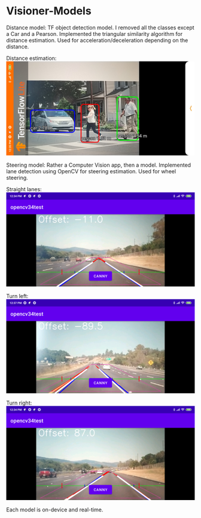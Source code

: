 # Visioner-Models

Distance model: TF object detection model. I removed all the classes except a Car and a Pearson. Implemented the triangular similarity algorithm for distance estimation. Used for acceleration/deceleration depending on the distance.

Distance estimation:
![alt text](https://github.com/mrprimle/Visioner-Models/blob/master/images/distance.jpg?raw=true)


Steering model: Rather a Computer Vision app, then a model. Implemented lane detection using OpenCV for steering estimation. Used for wheel steering.

Straight lanes:
![alt text](https://github.com/mrprimle/Visioner-Models/blob/master/images/straight.png?raw=true)

Turn left:
![alt text](https://github.com/mrprimle/Visioner-Models/blob/master/images/left.png?raw=true)

Turn right:
![alt text](https://github.com/mrprimle/Visioner-Models/blob/master/images/right.png?raw=true)


Each model is on-device and real-time.
